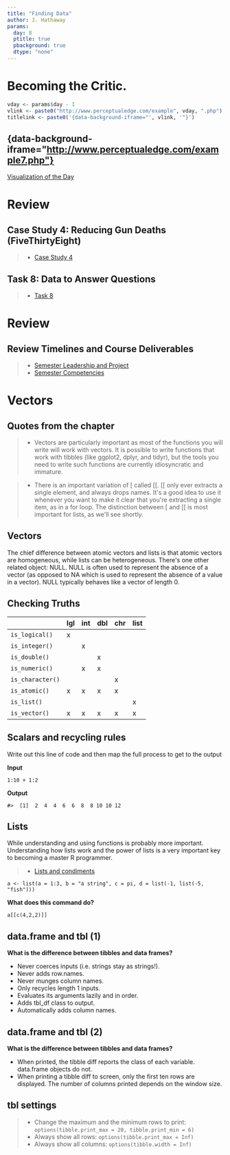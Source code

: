```yaml
---
title: "Finding Data"
author: J. Hathaway
params:
  day: 8
  ptitle: true
  pbackground: true
  dtype: "none"
---
```




# Becoming the Critic.


```r
vday <- params$day - 1
vlink <- paste0("http://www.perceptualedge.com/example", vday, ".php")
titlelink <- paste0('{data-background-iframe="', vlink, '"}')
```

## {data-background-iframe="http://www.perceptualedge.com/example7.php"}

[Visualization of the Day](http://www.perceptualedge.com/example7.php)







# Review



## Case Study 4: Reducing Gun Deaths (FiveThirtyEight)
> - [Case Study 4](https://byuistats.github.io/M335/weekly_projects/cs04_details.html)




## Task 8: Data to Answer Questions
> - [Task 8](https://byuistats.github.io/M335/class_tasks/task08_details.html)






# Review

## Review Timelines and Course Deliverables

> - [Semester Leadership and Project](https://byuistats.github.io/M335/tasklist.html)
> - [Semester Competencies](https://byuistats.github.io/M335/syllabus.html#grading_scale)


# Vectors

## Quotes from the chapter

> - Vectors are particularly important as most of the functions you will write will work with vectors. It is possible to write functions that work with tibbles (like ggplot2, dplyr, and tidyr), but the tools you need to write such functions are currently idiosyncratic and immature.

> - There is an important variation of [ called [[. [[ only ever extracts a single element, and always drops names. It's a good idea to use it whenever you want to make it clear that you're extracting a single item, as in a for loop. The distinction between [ and [[ is most important for lists, as we'll see shortly.

## Vectors 

<p style="text-align: left;">
The chief difference between atomic vectors and lists is that atomic vectors are homogeneous, while lists can be heterogeneous. There's one other related object: NULL. NULL is often used to represent the absence of a vector (as opposed to NA which is used to represent the absence of a value in a vector). NULL typically behaves like a vector of length 0. 
</p>

## Checking Truths

|                  | lgl | int | dbl | chr | list |
|------------------|-----|-----|-----|-----|------|
| `is_logical()`   |  x  |     |     |     |      |
| `is_integer()`   |     |  x  |     |     |      |
| `is_double()`    |     |     |  x  |     |      |
| `is_numeric()`   |     |  x  |  x  |     |      |
| `is_character()` |     |     |     |  x  |      |
| `is_atomic()`    |  x  |  x  |  x  |  x  |      |
| `is_list()`      |     |     |     |     |  x   |
| `is_vector()`    |  x  |  x  |  x  |  x  |  x   |


## Scalars and recycling rules

Write out this line of code and then map the full process to get to the output

**Input**

`1:10 + 1:2`

**Output**

`#>  [1]  2  4  4  6  6  8  8 10 10 12`


## Lists

While understanding and using functions is probably more important. Understanding how lists work and the power of lists is a very important key to becoming a master R programmer.  

> - [Lists and condiments](http://r4ds.had.co.nz/vectors.html)

```
a <- list(a = 1:3, b = "a string", c = pi, d = list(-1, list(-5, "fish")))

```

**What does this command do?**

`a[[c(4,2,2)]]`

## data.frame and tbl (1)

**What is the difference between tibbles and data frames?**

* Never coerces inputs (i.e. strings stay as strings!).
* Never adds row.names.
* Never munges column names.
* Only recycles length 1 inputs.
* Evaluates its arguments lazily and in order.
* Adds tbl_df class to output.
* Automatically adds column names.

## data.frame and tbl (2)

**What is the difference between tibbles and data frames?**

* When printed, the tibble diff reports the class of each variable. data.frame objects do not.
* When printing a tibble diff to screen, only the first ten rows are displayed. The number of columns printed depends on the window size.

## tbl settings

> * Change the maximum and the minimum rows to print: `options(tibble.print_max = 20, tibble.print_min = 6)`
> * Always show all rows: `options(tibble.print_max = Inf)`
> * Always show all columns: `options(tibble.width = Inf)`
